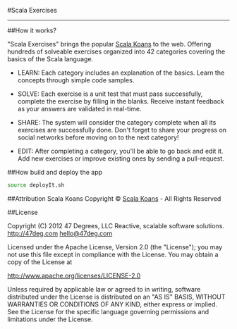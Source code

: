 #Scala Exercises

------------------------

##How it works?

"Scala Exercises" brings the popular [Scala Koans](http://www.scalakoans.org/) to the web. Offering hundreds of solveable exercises organized into 42 categories covering the basics of the Scala language.

- LEARN: Each category includes an explanation of the basics. Learn the concepts through simple code samples.

- SOLVE: Each exercise is a unit test that must pass successfully, complete the exercise by filling in the blanks. Receive instant feedback as your answers are validated in real-time.

- SHARE: The system will consider the category complete when all its exercises are successfully done. Don't forget to share your progress on social networks before moving on to the next category!

- EDIT: After completing a category, you'll be able to go back and edit it. Add new exercises or improve existing ones by sending a pull-request.


##How build and deploy the app

```bash
source deployIt.sh 
```

##Attribution
Scala Koans Copyright © [Scala Koans](http://scalakoans.org) - All Rights Reserved

##License

Copyright (C) 2012 47 Degrees, LLC
Reactive, scalable software solutions.
http://47deg.com
hello@47deg.com

Licensed under the Apache License, Version 2.0 (the "License");
you may not use this file except in compliance with the License.
You may obtain a copy of the License at

http://www.apache.org/licenses/LICENSE-2.0

Unless required by applicable law or agreed to in writing, software
distributed under the License is distributed on an "AS IS" BASIS,
WITHOUT WARRANTIES OR CONDITIONS OF ANY KIND, either express or implied.
See the License for the specific language governing permissions and
limitations under the License.

